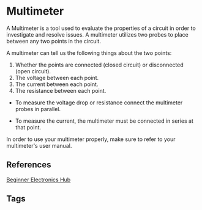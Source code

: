 # Multimeter 

A Multimeter is a tool used to evaluate the properties of a circuit in order to investigate and resolve issues. A multimeter utilizes two probes to place between any two points in the circuit.  

A multimeter can tell us the following things about the two points:  
1. Whether the points are connected (closed circuit) or disconnected (open circuit).  
2. The voltage between each point.  
3. The current between each point.  
4. The resistance between each point.  

* To measure the voltage drop or resistance connect the multimeter probes in parallel.   

* To measure the current, the multimeter must be connected in series at that point.  

In order to use your multimeter properly, make sure to refer to your multimeter's  user manual.  

## References
[Beginner Electronics Hub](../202305062158)

## Tags
